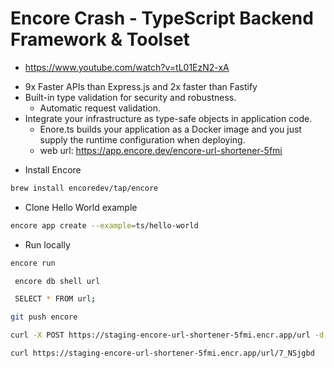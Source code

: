 # Encore Crash - TypeScript Backend Framework & Toolset

- <https://www.youtube.com/watch?v=tL01EzN2-xA>

* 9x Faster APIs than Express.js and 2x faster than Fastify
* Built-in type validation for security and robustness.
  - Automatic request validation.
* Integrate your infrastructure as type-safe objects in application code.
  - Enore.ts builds your application as a Docker image and you just supply the runtime configuration when deploying.
  * web url: <https://app.encore.dev/encore-url-shortener-5fmi>

- Install Encore

```bash
brew install encoredev/tap/encore
```

- Clone Hello World example

```bash
encore app create --example=ts/hello-world
```

- Run locally

```bash
encore run
```

```bash
 encore db shell url

 SELECT * FROM url;
```

```bash
git push encore
```

```bash
curl -X POST https://staging-encore-url-shortener-5fmi.encr.app/url -d '{"url": "https://twitter.com/traversymedia"}' -H 'Content-type: application/json'

curl https://staging-encore-url-shortener-5fmi.encr.app/url/7_NSjgbd
```
